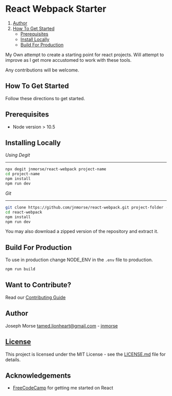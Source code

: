 # React Webpack Starter

1. [Author](#author)
2. [How To Get Started](#how-to-get-started)
    - [Prerequisites](#prerequisites)
    - [Install Locally](#install-locally)
    - [Build For Production](#build-for-production)

My Own attempt to create a starting point for react projects.  Will attempt to
improve as I get more accustomed to work with these tools.

Any contributions will be welcome.

## How To Get Started

Follow these directions to get started.

## Prerequisites

- Node version > 10.5

## Installing Locally

*Using Degit*
___

```sh
npx degit jnmorse/react-webpack project-name
cd project-name
npm install
npm run dev
```

*Git*
___

```sh
git clone https://github.com/jnmorse/react-webpack.git project-folder --depth 1
cd react-webpack
npm install
npm run dev
```

You may also download a zipped version of the repository and extract it.

## Build For Production

To use in production change NODE_ENV in the `.env` file to production.

```sh
npm run build
```

## Want to Contribute?

Read our [Contributing Guide](.github/CONTRIBUTING.md)

## Author

Joseph Morse <tamed.lionheart@gmail.com> - [jnmorse](https://github.com/jnmorse)

## [License](LICENSE.md)

This project is licensed under the MIT License - see the [LICENSE.md](LICENSE.md) file for details.

## Acknowledgements

* [FreeCodeCamp](https://freecodecamp.org/) for getting me started on React
